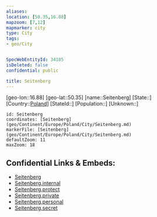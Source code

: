 ```yaml
---
aliases: 
location: [50.35,16.88]
mapzoom: [7,12] 
mapmarker: city 
type: City
tags:
- geo/City


SpocWebEntityId: 34185
isDeleted: false
confidential: public

title: Seitenberg
---
```

[geo-lon::16.88]
[geo-lat::50.35]
[name::Seitenberg]
[State::]
[Country::[Poland](geo/Continent/Europe/Poland.md)]
[StateId::]
[Population::]
[Unknown::]


```leaflet
id: Seitenberg
coordinates: [Seitenberg](geo/Continent/Europe/Poland/City/Seitenberg.md)
markerFile: [Seitenberg](geo/Continent/Europe/Poland/City/Seitenberg.md)
defaultZoom: 11 
maxZoom: 18
```


## Confidential Links & Embeds: 
- [Seitenberg](../../../../../../_public/geo/Continent/Europe/Poland/City/Seitenberg.md) 
- [Seitenberg.internal](../../../../../../_internal/geo/Continent/Europe/Poland/City/Seitenberg.internal.md) 
- [Seitenberg.protect](../../../../../../_protect/geo/Continent/Europe/Poland/City/Seitenberg.protect.md) 
- [Seitenberg.private](../../../../../../_private/geo/Continent/Europe/Poland/City/Seitenberg.private.md) 
- [Seitenberg.personal](../../../../../../_personal/geo/Continent/Europe/Poland/City/Seitenberg.personal.md) 
- [Seitenberg.secret](../../../../../../_secret/geo/Continent/Europe/Poland/City/Seitenberg.secret.md) 
